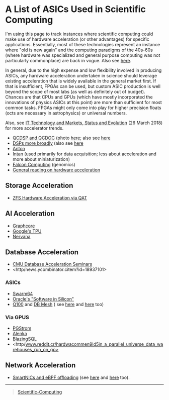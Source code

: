 

A List of ASICs Used in Scientific Computing
============================================

I'm using this page to track instances where scientific computing could make use of hardware acceleration (or other advantages) for specific applications. Essentially, most of these technologies represent an instance where "old is new again" and the computing paradigms of the 40s-60s (where hardware was specialized and general purpose computing was not particularly commonplace) are back in vogue. Also see [here](http/en.wikipedia.owiHardware_acceleration#Hardware_acceleration_units_by_application).

In general, due to the high expense and low flexibility involved in producing ASICs, any hardware acceleration undertaken in science should leverage existing acceleration that is widely available in the general market first. If that is insufficient, FPGAs can be used, but custom ASIC production is well beyond the scope of most labs (as well as definitely out of budget). Chances are that CPUs and GPUs (which have mostly incorporated the innovations of physics ASICs at this point) are more than sufficient for most common tasks. FPGAs might only come into play for higher precision floats (octs are necessary in astrophysics) or universal numbers.

Also, see [IT Technology and Markets, Status and Evolution](http/indico.cern.eve6580contributio28890attachmen1622725830tech_market_BPS_Mar2018_v9pptx.pdf) (26 March 2018) for more accelerator trends.

-   [QCDSP and QCDOC](http/en.wikipedia.owiQCDOC) (photo [here](http/www.flickr.cphotbrookhavenl3113601360); also see [here](http/web.archive.ow201812220057htt/phys.columbia.e~cq)
-   [DSPs more broadly](http/www.hpcwire.c20another_look_at_dsps_for_high_performance_computi) (also see [here](http/en.wikipedia.owiMultidimensional_DSP_with_GPU_Acceleration)
-   [Anton](http/en.wikipedia.owiAnton_(computer))
-   [Intan](htt/intantech.cindex.html) (used primarily for data acquisition; less about acceleration and more about miniaturization)
-   [Falcon Computing](http/www.falconcomputing.cfalcon-accelerated-genomics-pipeli) (genomics)
-   [General reading on hardware acceleration](htt/arcade.cs.columbia.eaccels-amasbt10.pdf)

Storage Acceleration
--------------------

-   [ZFS Hardware Acceleration via QAT](htt/open-zfs.owiZFS_Hardware_Acceleration_with_QAT)

AI Acceleration
---------------

-   [Graphcore](http/www.graphcore.)
-   [Google's TPU](http/cloud.google.ct)
-   [Nervana](http/www.intel.nervana-n)

Database Acceleration
---------------------

-   [CMU Database Acceleration Seminars](http/db.cs.cmu.eseminar20)
-   <http/news.ycombinator.citem?id=18937101>

### ASICs

-   [Swarm64](http/www.swarm64.c)
-   [Oracle's "Software in Silicon"](htt/storageconference.20PresentatioPhillips.pdf)
-   [Q100](htt/arcade.cs.columbia.eq100-asplos14.pdf) and [DB Mesh](htt/arcade.cs.columbia.edbmesh-damon17.pdf) ( see [here](htt/arcade.cs.columbia.enetsyn-dac17.pdf) and [here](htt/arcade.cs.columbia.eq100-ieeemicro15.pdf) too)

### Via GPUS

-   [PGStrom](htt/on-demand.gputechconf.cg20presentatiS5276-Kohei-KaiGai.pdf)
-   [Alenka](http/github.cantonmAlenka)
-   [BlazingSQL](http/blazingsql.c)
-   <http/www.reddit.cr/hardwacommen9ld5in_a_parallel_universe_data_warehouses_run_on_gp>

Network Acceleration
--------------------

-   [SmartNICs and eBPF offloading](http/netdevconf.o1slidoc10_nic_viljoen_eBPF_Offload_to_Hardware__cls_bpf_and_XDP_finalised.pdf) (see [here](http/www.netronome.cblever-deeper-bpf-update-hardware-offload-suppo) and [here](http/netdevconf.o1slidoc10_nic_viljoen_eBPF_Offload_to_Hardware__cls_bpf_and_XDP_finalised.pdf) too).

* * * * *

> [Scientific-Computing](Scientific-Computing)
